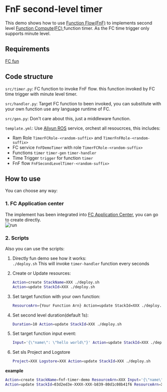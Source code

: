 # FnF second-level timer
This demo shows how to use [Function Flow(FnF)](https://help.aliyun.com/knowledge_detail/114020.html?spm=5176.cnfnf.0.0.726d7458A1oVa6&aly_as=yQh9IDYv) to implements second level [Function Compute(FC)
 ](https://help.aliyun.com/document_detail/52895.html?spm=5176.137990.1214002.btn3.d680224eD7gHbg&aly_as=lrqI6t1QH) function timer. As the FC time trigger only supports 
minute level.

## Requirements
[FC fun](https://github.com/alibaba/funcraft)

## Code structure
`src/timer.py`: FC function to invoke FnF flow. this function invoked by FC time trigger with minute level timer.

`src/handler.py`: Target FC function to been invoked, you can substitute with your own function use any language runtime of FC.

`src/gen.py`: Don't care about this, just a middleware function.

`template.yml`: Use [Aliyun ROS](https://help.aliyun.com/document_detail/28852.html?spm=a2c4g.11186623.6.542.d32454bcyatnN2) service, orchest all resoucrces, this includes:
  - Ram Role `TimerFCRole-<random-suffix>` and `TimerFnFRole-<random-suffix>`
  - FC service `FnFDemoTimer` with role `TimerFCRole-<random-suffix>`
  - Functions `timer` `timer-gen` `timer-handler`
  - Time Trigger `trigger` for function `timer`
  - FnF flow `FnFSecondLevelTimer-<random-suffix>`

## How to use
You can choose any way:
### 1. FC Application center
The implement has been integrated into [FC Application Center](https://fc.console.aliyun.com/fc/applications/cn-shanghai),
you can go to create directly. <br>
![run](https://img.alicdn.com/tfs/TB1CNC1sGL7gK0jSZFBXXXZZpXa-1385-676.gif)


### 2. Scripts
Also you can use the scripts:
1. Directly fun demo see how it works:<br>
   `./deploy.sh`
   This will invoke `timer-handler` function every seconds
   
2. Create or Update resources:<br>
    ```bash
    Action=create StackName=XXX ./deploy.sh
    Action=update StackId=XXX ./deploy.sh
    ```
  
3. Set target function with your own function:<br>
    ```bash
    ResourceArn={Your Function Arn} Action=update StackId=XXX ./deploy.sh
    ```

4. Set second level duration(default 1s):<br>
    ```bash
    Duration=10 Action=update StackId=XXX ./deploy.sh
    ```

5. Set target function input event:<br>
    ```bash
    Input='{\"name\": \"hello world\"}' Action=update StackId=XXX ./deploy.sh
    ```

6. Set sls Project and Logstore<br>
   ```bash
   Project=XXX Logstore=XXX Action=update StackId=XXX ./deploy.sh
   ```
  
**example**<br>
```bash
Action=create StackName=fnf-timer-demo ResourceArn=XXX Input='{\"name\": \"hello world\"} Duration=5' ./deploy.sh
Action=update StackId=03d2ed3e-XXXX-XXX-b839-80d1c08b41f6 ResourceArn=XXX Input='{\"name\": \"hello world\"}' Duration=10 ./deploy.sh
```

